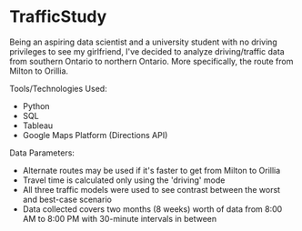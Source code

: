 # TrafficStudy

Being an aspiring data scientist and a university student with no driving privileges to see my girlfriend, I've decided to analyze driving/traffic data from southern Ontario to northern Ontario. More specifically, the route from Milton to Orillia. 

Tools/Technologies Used:
- Python
- SQL
- Tableau
- Google Maps Platform (Directions API)

Data Parameters:
- Alternate routes may be used if it's faster to get from Milton to Orillia
- Travel time is calculated only using the 'driving' mode
- All three traffic models were used to see contrast between the worst and best-case scenario
- Data collected covers two months (8 weeks) worth of data from 8:00 AM to 8:00 PM with 30-minute intervals in between
  
